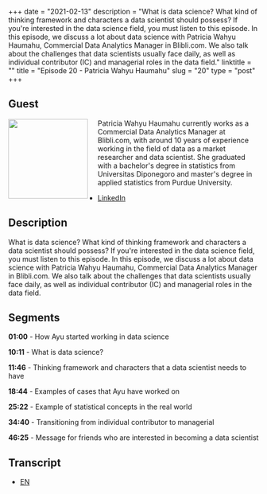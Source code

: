 +++
date = "2021-02-13"
description = "What is data science? What kind of thinking framework and characters a data scientist should possess? If you're interested in the data science field, you must listen to this episode. In this episode, we discuss a lot about data science with Patricia Wahyu Haumahu, Commercial Data Analytics Manager in Blibli.com. We also talk about the challenges that data scientists usually face daily, as well as individual contributor (IC) and managerial roles in the data field."
linktitle = ""
title = "Episode 20 - Patricia Wahyu Haumahu"
slug = "20"
type = "post"
+++

## Guest

<img style="float: left; width: 160px; margin-right: 20px;" src="/img/ep20.jpeg">

Patricia Wahyu Haumahu currently works as a Commercial Data Analytics Manager at Blibli.com, with around 10 years of experience working in the field of data as a market researcher and data scientist. She graduated with a bachelor's degree in statistics from Universitas Diponegoro and master's degree in applied statistics from Purdue University.

- [LinkedIn](https://www.linkedin.com/in/patriciawahyu/)

## Description

What is data science? What kind of thinking framework and characters a data scientist should possess? If you're interested in the data science field, you must listen to this episode. In this episode, we discuss a lot about data science with Patricia Wahyu Haumahu, Commercial Data Analytics Manager in Blibli.com. We also talk about the challenges that data scientists usually face daily, as well as individual contributor (IC) and managerial roles in the data field.

<div class="audioplayer">
    <audio>
        <source src="https://anchor.fm/s/9cae1b8/podcast/play/26738287/https%3A%2F%2Fd3ctxlq1ktw2nl.cloudfront.net%2Fstaging%2F2021-1-15%2F76b05487-d384-650b-2e21-a350c13c86f2.mp3" rel="preload" as="audio">
    </audio>
</div>

## Segments

**01:00** - How Ayu started working in data science

**10:11** - What is data science?

**11:46** - Thinking framework and characters that a data scientist needs to have

**18:44** - Examples of cases that Ayu have worked on

**25:22** - Example of statistical concepts in the real world

**34:40** - Transitioning from individual contributor to managerial

**46:25** - Message for friends who are interested in becoming a data scientist

## Transcript

- [EN](transcript)
